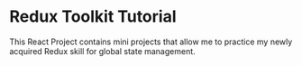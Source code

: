 # Redux Toolkit Tutorial

This React Project contains mini projects that allow me to practice my newly acquired Redux skill for global state management.